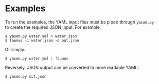 # Examples

To run the examples, the YAML input files must be piped through `yason.py`
to create the required JSON input. For example,

    $ yason.py water.yml > water.json
    $ faunus -i water.json -o out.json

Or simply:

    $ yason.py water.yml | faunus

Reversely, JSON output can be converted to more readable YAML:

    $ yason.py out.json

